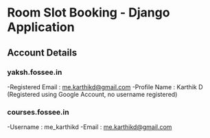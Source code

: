 # Room Slot Booking - Django Application
## Account Details
### yaksh.fossee.in 
-Registered Email : me.karthikd@gmail.com
-Profile Name : Karthik D
(Registered using Google Account, no username registered)

### courses.fossee.in 
-Username : me_karthikd
-Email : me.karthikd@gmail.com

